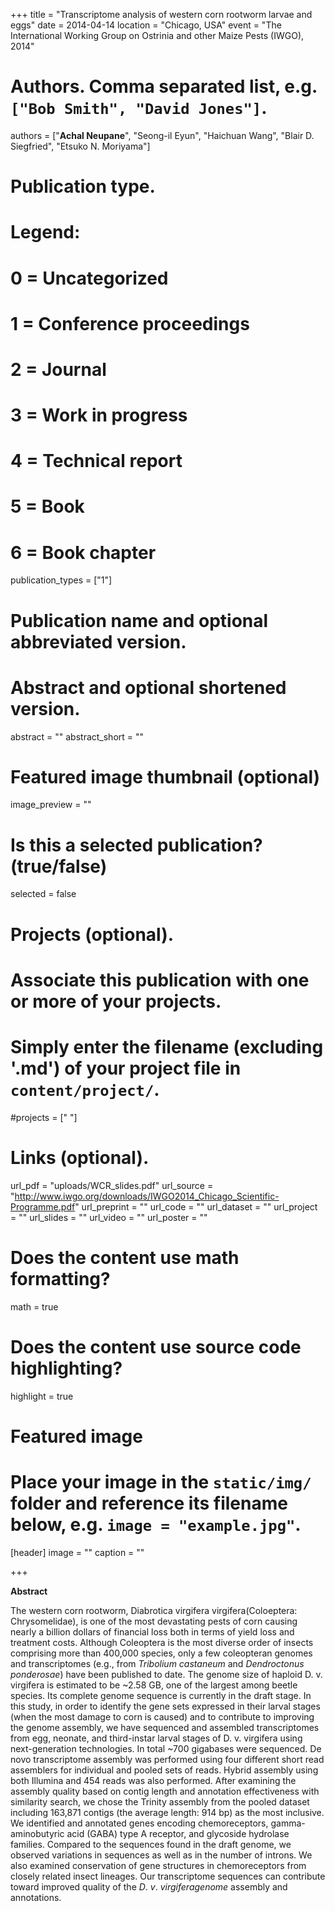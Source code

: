 +++
title = "Transcriptome analysis of western corn rootworm larvae and eggs"
date = 2014-04-14
location = "Chicago, USA"
event = "The International Working Group on Ostrinia and other Maize Pests (IWGO), 2014"

# Authors. Comma separated list, e.g. `["Bob Smith", "David Jones"]`.
authors = ["**Achal Neupane**", "Seong-il Eyun", "Haichuan Wang", "Blair D. Siegfried", "Etsuko N. Moriyama"]

# Publication type.
# Legend:
# 0 = Uncategorized
# 1 = Conference proceedings
# 2 = Journal
# 3 = Work in progress
# 4 = Technical report
# 5 = Book
# 6 = Book chapter
publication_types = ["1"]

# Publication name and optional abbreviated version.

# Abstract and optional shortened version.
abstract = ""
abstract_short = ""
# Featured image thumbnail (optional)
image_preview = ""

# Is this a selected publication? (true/false)
selected = false

# Projects (optional).
#   Associate this publication with one or more of your projects.
#   Simply enter the filename (excluding '.md') of your project file in `content/project/`.
#projects = [" "]

# Links (optional).
url_pdf = "uploads/WCR_slides.pdf"
url_source = "http://www.iwgo.org/downloads/IWGO2014_Chicago_Scientific-Programme.pdf"
url_preprint = ""
url_code = ""
url_dataset = ""
url_project = ""
url_slides = ""
url_video = ""
url_poster = ""

# Does the content use math formatting?
math = true

# Does the content use source code highlighting?
highlight = true

# Featured image
# Place your image in the `static/img/` folder and reference its filename below, e.g. `image = "example.jpg"`.
[header]
image = ""
caption = ""

+++


**Abstract**

The     western     corn     rootworm,     Diabrotica     virgifera     virgifera(Coloeptera: Chrysomelidae), is one of the most devastating pests of corn causing nearly a billion dollars  of  financial  loss  both  in  terms  of  yield  loss  and  treatment  costs.  Although  Coleoptera  is  the  most  diverse  order  of  insects  comprising  more  than  400,000  species,  only  a  few  coleopteran  genomes  and  transcriptomes  (e.g.,  from  *Tribolium castaneum*  and *Dendroctonus  ponderosae*)  have  been  published  to  date.  The  genome size of haploid D. v.   virgifera is estimated to be ~2.58 GB, one of the largest among beetle species. Its complete genome sequence is currently in the draft stage. In this study, in order to identify the gene sets expressed in their larval stages (when the  most  damage  to  corn  is  caused)  and  to  contribute  to  improving  the  genome  assembly,  we  have  sequenced  and  assembled  transcriptomes  from  egg,  neonate,  and third-instar larval stages of D. v. virgifera using next-generation technologies. In total  ~700  gigabases  were  sequenced.  De  novo  transcriptome  assembly  was  performed using four different short read assemblers for individual  and  pooled  sets  of  reads.  Hybrid  assembly  using  both  Illumina  and  454  reads  was  also  performed.  After  examining  the  assembly  quality  based  on  contig  length  and  annotation  effectiveness  with  similarity  search,  we  chose  the  Trinity  assembly  from  the  pooled dataset  including  163,871  contigs  (the  average  length:  914  bp)  as  the  most  inclusive.  We  identified  and  annotated  genes  encoding  chemoreceptors,  gamma-aminobutyric  acid  (GABA)  type  A  receptor,  and  glycoside  hydrolase  families.  Compared  to  the  sequences  found  in  the  draft  genome,  we  observed  variations  in  sequences  as  well  as  in  the  number  of  introns.  We  also  examined  conservation  of  gene   structures   in   chemoreceptors   from   closely   related   insect   lineages.   Our   transcriptome sequences can contribute toward improved quality of the *D*. *v*. *virgiferagenome* assembly and annotations.